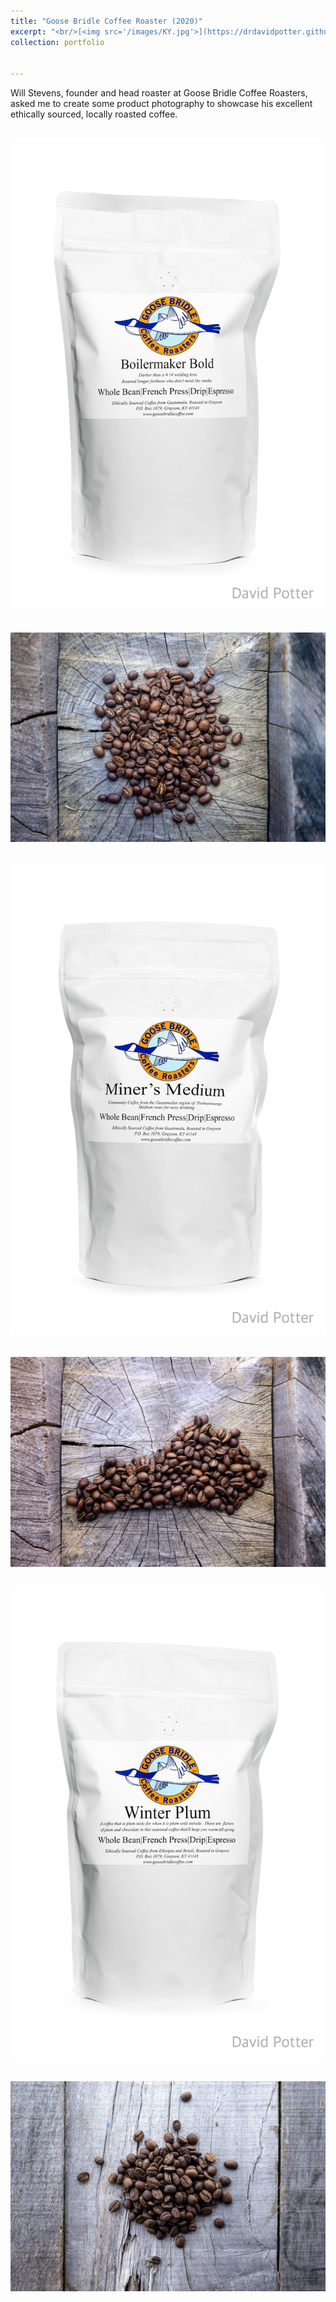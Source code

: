 ```yaml
---
title: "Goose Bridle Coffee Roaster (2020)"
excerpt: "<br/>[<img src='/images/KY.jpg'>](https://drdavidpotter.github.io/portfolio/B_GooseBridleCoffee2020/)"
collection: portfolio


---
```


Will Stevens, founder and head roaster at Goose Bridle Coffee Roasters, asked me to create some product photography to showcase his excellent ethically sourced, locally roasted coffee. 

<br/><img src='/images/BB1.jpg'>

<br/><img src='/images/EndPile1.jpg'>

<br/><img src='/images/MM1.jpg'>

<br/><img src='/images/KY.jpg'>

<br/><img src='/images/WP1.jpg'>

<br/><img src='/images/Planks.jpg'>